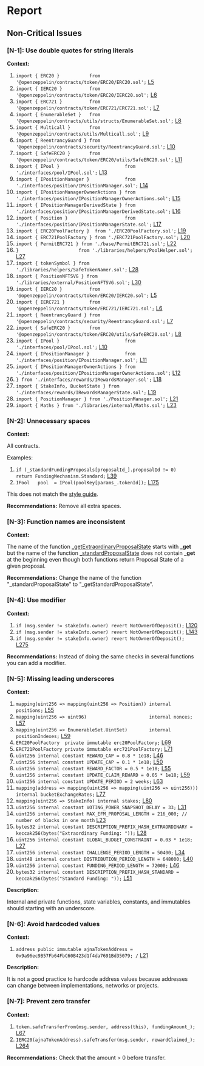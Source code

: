 # Report
## Non-Critical Issues ##
### [N-1]: Use double quotes for string literals
**Context:**

1. ```import { ERC20 }           from '@openzeppelin/contracts/token/ERC20/ERC20.sol';``` [L5](https://github.com/code-423n4/2023-05-ajna/blob/main/ajna-core/src/PositionManager.sol#L5)
1. ```import { IERC20 }          from '@openzeppelin/contracts/token/ERC20/IERC20.sol';``` [L6](https://github.com/code-423n4/2023-05-ajna/blob/main/ajna-core/src/PositionManager.sol#L6)
1. ```import { ERC721 }          from '@openzeppelin/contracts/token/ERC721/ERC721.sol';``` [L7](https://github.com/code-423n4/2023-05-ajna/blob/main/ajna-core/src/PositionManager.sol#L7)
1. ```import { EnumerableSet }   from '@openzeppelin/contracts/utils/structs/EnumerableSet.sol';``` [L8](https://github.com/code-423n4/2023-05-ajna/blob/main/ajna-core/src/PositionManager.sol#L8)
1. ```import { Multicall }       from '@openzeppelin/contracts/utils/Multicall.sol';``` [L9](https://github.com/code-423n4/2023-05-ajna/blob/main/ajna-core/src/PositionManager.sol#L9)
1. ```import { ReentrancyGuard } from '@openzeppelin/contracts/security/ReentrancyGuard.sol';``` [L10](https://github.com/code-423n4/2023-05-ajna/blob/main/ajna-core/src/PositionManager.sol#L10)
1. ```import { SafeERC20 }       from '@openzeppelin/contracts/token/ERC20/utils/SafeERC20.sol';``` [L11](https://github.com/code-423n4/2023-05-ajna/blob/main/ajna-core/src/PositionManager.sol#L11)
1. ```import { IPool }                        from './interfaces/pool/IPool.sol';``` [L13](https://github.com/code-423n4/2023-05-ajna/blob/main/ajna-core/src/PositionManager.sol#L13)
1. ```import { IPositionManager }             from './interfaces/position/IPositionManager.sol';``` [L14](https://github.com/code-423n4/2023-05-ajna/blob/main/ajna-core/src/PositionManager.sol#L14)
1. ```import { IPositionManagerOwnerActions } from './interfaces/position/IPositionManagerOwnerActions.sol';``` [L15](https://github.com/code-423n4/2023-05-ajna/blob/main/ajna-core/src/PositionManager.sol#L15)
1. ```import { IPositionManagerDerivedState } from './interfaces/position/IPositionManagerDerivedState.sol';``` [L16](https://github.com/code-423n4/2023-05-ajna/blob/main/ajna-core/src/PositionManager.sol#L16)
1. ```import { Position }                     from './interfaces/position/IPositionManagerState.sol';``` [L17](https://github.com/code-423n4/2023-05-ajna/blob/main/ajna-core/src/PositionManager.sol#L17)
1. ```import { ERC20PoolFactory }  from './ERC20PoolFactory.sol';``` [L19](https://github.com/code-423n4/2023-05-ajna/blob/main/ajna-core/src/PositionManager.sol#L19)
1. ```import { ERC721PoolFactory } from './ERC721PoolFactory.sol';``` [L20](https://github.com/code-423n4/2023-05-ajna/blob/main/ajna-core/src/PositionManager.sol#L20)
1. ```import { PermitERC721 } from './base/PermitERC721.sol';``` [L22](https://github.com/code-423n4/2023-05-ajna/blob/main/ajna-core/src/PositionManager.sol#L22)
1. ```}                      from './libraries/helpers/PoolHelper.sol';``` [L27](https://github.com/code-423n4/2023-05-ajna/blob/main/ajna-core/src/PositionManager.sol#L27)
1. ```import { tokenSymbol } from './libraries/helpers/SafeTokenNamer.sol';``` [L28](https://github.com/code-423n4/2023-05-ajna/blob/main/ajna-core/src/PositionManager.sol#L28)
1. ```import { PositionNFTSVG } from './libraries/external/PositionNFTSVG.sol';``` [L30](https://github.com/code-423n4/2023-05-ajna/blob/main/ajna-core/src/PositionManager.sol#L30)
1. ```import { IERC20 }          from '@openzeppelin/contracts/token/ERC20/IERC20.sol';``` [L5](https://github.com/code-423n4/2023-05-ajna/blob/main/ajna-core/src/RewardsManager.sol#L5)
1. ```import { IERC721 }         from '@openzeppelin/contracts/token/ERC721/IERC721.sol';``` [L6](https://github.com/code-423n4/2023-05-ajna/blob/main/ajna-core/src/RewardsManager.sol#L6)
1. ```import { ReentrancyGuard } from '@openzeppelin/contracts/security/ReentrancyGuard.sol';``` [L7](https://github.com/code-423n4/2023-05-ajna/blob/main/ajna-core/src/RewardsManager.sol#L7)
1. ```import { SafeERC20 }       from '@openzeppelin/contracts/token/ERC20/utils/SafeERC20.sol';``` [L8](https://github.com/code-423n4/2023-05-ajna/blob/main/ajna-core/src/RewardsManager.sol#L8)
1. ```import { IPool }                        from './interfaces/pool/IPool.sol';``` [L10](https://github.com/code-423n4/2023-05-ajna/blob/main/ajna-core/src/RewardsManager.sol#L10) 
1. ```import { IPositionManager }             from './interfaces/position/IPositionManager.sol';``` [L11](https://github.com/code-423n4/2023-05-ajna/blob/main/ajna-core/src/RewardsManager.sol#L11)
1. ```import { IPositionManagerOwnerActions } from './interfaces/position/IPositionManagerOwnerActions.sol';``` [L12](https://github.com/code-423n4/2023-05-ajna/blob/main/ajna-core/src/RewardsManager.sol#L12)
1. ```} from './interfaces/rewards/IRewardsManager.sol';``` [L18](https://github.com/code-423n4/2023-05-ajna/blob/main/ajna-core/src/RewardsManager.sol#L18)
1. ```import { StakeInfo, BucketState } from './interfaces/rewards/IRewardsManagerState.sol';``` [L19](https://github.com/code-423n4/2023-05-ajna/blob/main/ajna-core/src/RewardsManager.sol#L19)
1. ```import { PositionManager } from './PositionManager.sol';``` [L21](https://github.com/code-423n4/2023-05-ajna/blob/main/ajna-core/src/RewardsManager.sol#L21)
1. ```import { Maths } from './libraries/internal/Maths.sol';``` [L23](https://github.com/code-423n4/2023-05-ajna/blob/main/ajna-core/src/RewardsManager.sol#L23)

### [N-2]: Unnecessary spaces
**Context:**

All contracts.

Examples:

1. ```if (_standardFundingProposals[proposalId_].proposalId != 0)           return FundingMechanism.Standard;``` [L39](https://github.com/code-423n4/2023-05-ajna/blob/main/ajna-grants/src/grants/GrantFund.sol#L39) 
1. ```IPool   pool  = IPool(poolKey[params_.tokenId]);``` [L175](https://github.com/code-423n4/2023-05-ajna/blob/main/ajna-core/src/PositionManager.sol#L175)

This does not match the [style guide](https://docs.soliditylang.org/en/v0.8.19/style-guide.html).

**Recommendations:**
Remove all extra spaces.

### [N-3]: Function names are inconsistent
**Context:**

The name of the function [_getExtraordinaryProposalState](https://github.com/code-423n4/2023-05-ajna/blob/main/ajna-grants/src/grants/base/ExtraordinaryFunding.sol#L190) starts with **_get**
but the name of the function [_standardProposalState](https://github.com/code-423n4/2023-05-ajna/blob/main/ajna-grants/src/grants/base/StandardFunding.sol#L505) does not contain **_get** at the beginning
even though both functions return Proposal State of a given proposal.

**Recommendations:**
Change the name of the function "_standardProposalState" to "_getStandardProposalState".

### [N-4]: Use modifier
**Context:**

1. ```if (msg.sender != stakeInfo.owner) revert NotOwnerOfDeposit();``` [L120](https://github.com/code-423n4/2023-05-ajna/blob/main/ajna-core/src/RewardsManager.sol#L120)
1. ```if (msg.sender != stakeInfo.owner) revert NotOwnerOfDeposit();``` [L143](https://github.com/code-423n4/2023-05-ajna/blob/main/ajna-core/src/RewardsManager.sol#L143) 
1. ```if (msg.sender != stakeInfo.owner) revert NotOwnerOfDeposit();``` [L275](https://github.com/code-423n4/2023-05-ajna/blob/main/ajna-core/src/RewardsManager.sol#L275) 

**Recommendations:**
Instead of doing the same checks in several functions you can add a modifier. 

### [N-5]: Missing leading underscores
**Context:**

1. ```mapping(uint256 => mapping(uint256 => Position)) internal positions;``` [L55](https://github.com/code-423n4/2023-05-ajna/blob/main/ajna-core/src/PositionManager.sol#L55) 
1. ```mapping(uint256 => uint96)                       internal nonces;``` [L57](https://github.com/code-423n4/2023-05-ajna/blob/main/ajna-core/src/PositionManager.sol#L57) 
1. ```mapping(uint256 => EnumerableSet.UintSet)        internal positionIndexes;``` [L59](https://github.com/code-423n4/2023-05-ajna/blob/main/ajna-core/src/PositionManager.sol#L59) 
1. ```ERC20PoolFactory  private immutable erc20PoolFactory;``` [L69](https://github.com/code-423n4/2023-05-ajna/blob/main/ajna-core/src/PositionManager.sol#L69) 
1. ```ERC721PoolFactory private immutable erc721PoolFactory;``` [L71](https://github.com/code-423n4/2023-05-ajna/blob/main/ajna-core/src/PositionManager.sol#L71) 
1. ```uint256 internal constant REWARD_CAP = 0.8 * 1e18;``` [L46](https://github.com/code-423n4/2023-05-ajna/blob/main/ajna-core/src/RewardsManager.sol#L46) 
1. ```uint256 internal constant UPDATE_CAP = 0.1 * 1e18;``` [L50](https://github.com/code-423n4/2023-05-ajna/blob/main/ajna-core/src/RewardsManager.sol#L50) 
1. ```uint256 internal constant REWARD_FACTOR = 0.5 * 1e18;``` [L55](https://github.com/code-423n4/2023-05-ajna/blob/main/ajna-core/src/RewardsManager.sol#L55) 
1. ```uint256 internal constant UPDATE_CLAIM_REWARD = 0.05 * 1e18;``` [L59](https://github.com/code-423n4/2023-05-ajna/blob/main/ajna-core/src/RewardsManager.sol#L59) 
1. ```uint256 internal constant UPDATE_PERIOD = 2 weeks;``` [L63](https://github.com/code-423n4/2023-05-ajna/blob/main/ajna-core/src/RewardsManager.sol#L63) 
1. ```mapping(address => mapping(uint256 => mapping(uint256 => uint256))) internal bucketExchangeRates;``` [L77](https://github.com/code-423n4/2023-05-ajna/blob/main/ajna-core/src/RewardsManager.sol#L77) 
1. ```mapping(uint256 => StakeInfo) internal stakes;``` [L80](https://github.com/code-423n4/2023-05-ajna/blob/main/ajna-core/src/RewardsManager.sol#L80) 
1. ```uint256 internal constant VOTING_POWER_SNAPSHOT_DELAY = 33;``` [L31](https://github.com/code-423n4/2023-05-ajna/blob/main/ajna-grants/src/grants/base/Funding.sol#L31) 
1. ```uint256 internal constant MAX_EFM_PROPOSAL_LENGTH = 216_000; // number of blocks in one month``` [L23](https://github.com/code-423n4/2023-05-ajna/blob/main/ajna-grants/src/grants/base/ExtraordinaryFunding.sol#L23) 
1. ```bytes32 internal constant DESCRIPTION_PREFIX_HASH_EXTRAORDINARY = keccak256(bytes("Extraordinary Funding: "));``` [L28](https://github.com/code-423n4/2023-05-ajna/blob/main/ajna-grants/src/grants/base/ExtraordinaryFunding.sol#L28) 
1. ```uint256 internal constant GLOBAL_BUDGET_CONSTRAINT = 0.03 * 1e18;``` [L27](https://github.com/code-423n4/2023-05-ajna/blob/main/ajna-grants/src/grants/base/StandardFunding.sol#L27) 
1. ```uint256 internal constant CHALLENGE_PERIOD_LENGTH = 50400;``` [L34](https://github.com/code-423n4/2023-05-ajna/blob/main/ajna-grants/src/grants/base/StandardFunding.sol#L34) 
1. ```uint48 internal constant DISTRIBUTION_PERIOD_LENGTH = 648000;``` [L40](https://github.com/code-423n4/2023-05-ajna/blob/main/ajna-grants/src/grants/base/StandardFunding.sol#L40) 
1. ```uint256 internal constant FUNDING_PERIOD_LENGTH = 72000;``` [L46](https://github.com/code-423n4/2023-05-ajna/blob/main/ajna-grants/src/grants/base/StandardFunding.sol#L46) 
1. ```bytes32 internal constant DESCRIPTION_PREFIX_HASH_STANDARD = keccak256(bytes("Standard Funding: "));``` [L51](https://github.com/code-423n4/2023-05-ajna/blob/main/ajna-grants/src/grants/base/StandardFunding.sol#L51) 

**Description:**

Internal and private functions, state variables, constants, and immutables should starting with an underscore.

### [N-6]: Avoid hardcoded values
**Context:**

1. ```address public immutable ajnaTokenAddress = 0x9a96ec9B57Fb64FbC60B423d1f4da7691Bd35079; /``` [L21](https://github.com/code-423n4/2023-05-ajna/blob/main/ajna-grants/src/grants/base/Funding.sol#L21)

**Description:**

It is not a good practice to hardcode address values because addresses can change between implementations, networks or projects.

### [N-7]: Prevent zero transfer
**Context:**

1. ```token.safeTransferFrom(msg.sender, address(this), fundingAmount_);``` [L67](https://github.com/code-423n4/2023-05-ajna/blob/main/ajna-grants/src/grants/GrantFund.sol#L67) 
1. ```IERC20(ajnaTokenAddress).safeTransfer(msg.sender, rewardClaimed_);``` [L264](https://github.com/code-423n4/2023-05-ajna/blob/main/ajna-grants/src/grants/base/StandardFunding.sol#L264) 

**Recommendations:**
Check that the amount > 0 before transfer.